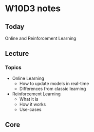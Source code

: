 # W10D3 notes

## Today

Online and Reinforcement Learning

## Lecture

### Topics

- Online Learning
  - How to update models in real-time
  - Differences from classic learning
- Reinforcement Learning
  - What it is
  - How it works
  - Use-cases

## Core

